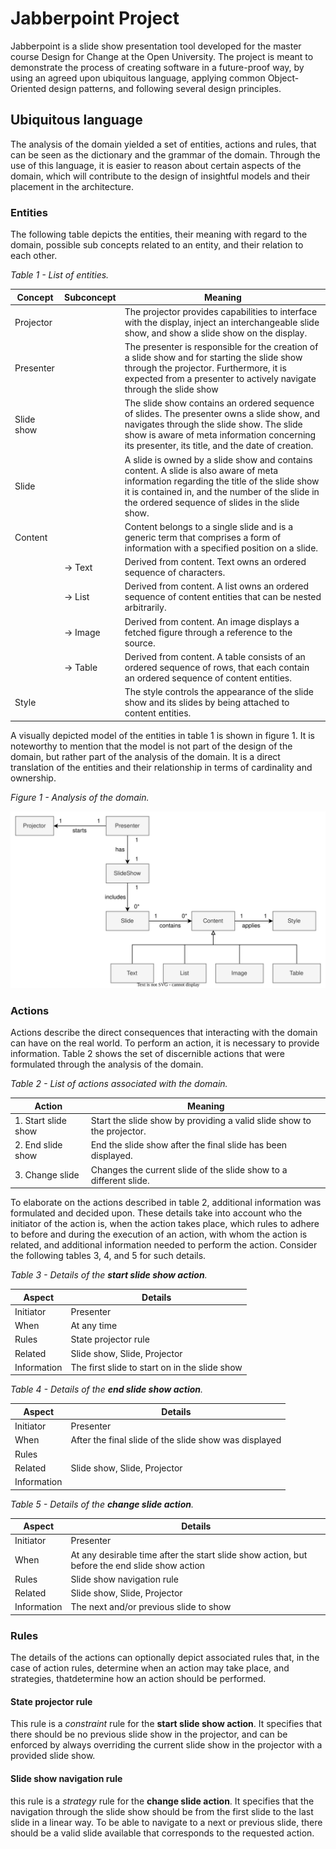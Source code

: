 # Jabberpoint Project
Jabberpoint is a slide show presentation tool developed for the master course Design for Change at the Open University. The project is meant to demonstrate the process of creating software in a future-proof way, by using an agreed upon ubiquitous language, applying common Object-Oriented design patterns, and following several design principles.

## Ubiquitous language
The analysis of the domain yielded a set of entities, actions and rules, that can be seen as the dictionary and the grammar of the domain. Through the use of this language, it is easier to reason about certain aspects of the domain, which will contribute to the design of insightful models and their placement in the architecture. 

### Entities
The following table depicts the entities, their meaning with regard to the domain, possible sub concepts related to an entity, and their relation to each other.

_Table 1 - List of entities._

| Concept    | Subconcept   | Meaning                                                                                                                                                                                                                                     |
|------------|--------------|---------------------------------------------------------------------------------------------------------------------------------------------------------------------------------------------------------------------------------------------|
| Projector  |              | The projector provides capabilities to interface with the display, inject an interchangeable slide show, and show a slide show on the display.                                                                                              |
| Presenter  |              | The presenter is responsible for the creation of a slide show and for starting the slide show through the projector. Furthermore, it is expected from a presenter to actively navigate through the slide show                               |
| Slide show |              | The slide show contains an ordered sequence of slides. The presenter owns a slide show, and navigates through the slide show. The slide show is aware of meta information concerning its presenter, its title, and the date of creation.    |
| Slide      |              | A slide is owned by a slide show and contains content. A slide is also aware of meta information regarding the title of the slide show it is contained in, and the number of the slide in the ordered sequence of slides in the slide show. |
| Content    |              | Content belongs to a single slide and is a generic term that comprises a form of information with a specified position on a slide.                                                                                                          |
|            | &rarr; Text  | Derived from content. Text owns an ordered sequence of characters.                                                                                                                                                                          |
|            | &rarr; List  | Derived from content. A list owns an ordered sequence of content entities that can be nested arbitrarily.                                                                                                                                   |
|            | &rarr; Image | Derived from content. An image displays a fetched figure through a reference to the source.                                                                                                                                                 |
|            | &rarr; Table | Derived from content. A table consists of an ordered sequence of rows, that each contain an ordered sequence of content entities.                                                                                                           |
| Style      |              | The style controls the appearance of the slide show and its slides by being attached to content entities.                                                                                                                                   |

A visually depicted model of the entities in table 1 is shown in figure 1. It is noteworthy to mention that the model is not part of the design of the domain, but rather part of the analysis of the domain. It is a direct translation of the entities and their relationship in terms of cardinality and ownership. 

_Figure 1 - Analysis of the domain._

![Domain model](resources/DFC_domain_model.svg)

### Actions
Actions describe the direct consequences that interacting with the domain can have on the real world. To perform an action, it is necessary to provide information. Table 2 shows the set of discernible actions that were formulated through the analysis of the domain.

_Table 2 - List of actions associated with the domain._

| Action              | Meaning                                                                |
|---------------------|------------------------------------------------------------------------|
| 1. Start slide show | Start the slide show by providing a valid slide show to the projector. |
| 2. End slide show   | End the slide show after the final slide has been displayed.           |
| 3. Change slide     | Changes the current slide of the slide show to a different slide.      |
 
To elaborate on the actions described in table 2, additional information was formulated and decided upon. These details take into account who the initiator of the action is, when the action takes place, which rules to adhere to before and during the execution of an action, with whom the action is related, and additional information needed to perform the action. Consider the following tables 3, 4, and 5 for such details.  

_Table 3 - Details of the **start slide show action**._

| Aspect      | Details                                       |
|-------------|-----------------------------------------------|
| Initiator   | Presenter                                     |
| When        | At any time                                   |
| Rules       | State projector rule                          |
| Related     | Slide show, Slide, Projector                  |
| Information | The first slide to start on in the slide show |

_Table 4 - Details of the **end slide show action**._

| Aspect      | Details                                               |
|-------------|-------------------------------------------------------|
| Initiator   | Presenter                                             |
| When        | After the final slide of the slide show was displayed |
| Rules       |                                                       |
| Related     | Slide show, Slide, Projector                          |
| Information |                                                       |

_Table 5 - Details of the **change slide action**._

| Aspect      | Details                                                                                       |
|-------------|-----------------------------------------------------------------------------------------------|
| Initiator   | Presenter                                                                                     |
| When        | At any desirable time after the start slide show action, but before the end slide show action |
| Rules       | Slide show navigation rule                                                                    |
| Related     | Slide show, Slide, Projector                                                                  |
| Information | The next and/or previous slide to show                                                        |

### Rules
The details of the actions can optionally depict associated rules that, in the case of action rules, determine when an action may take place, and strategies, thatdetermine how an action should be performed. 

#### State projector rule
This rule is a *constraint* rule for the **start slide show action**. It specifies that there should be no previous slide show in the projector, and can be enforced by always overriding the current slide show in the projector with a provided slide show. 

#### Slide show navigation rule
this rule is a *strategy* rule for the **change slide action**. It specifies that the navigation through the slide show should be from the first slide to the last slide in a linear way. To be able to navigate to a next or previous slide, there should be a valid slide available that corresponds to the requested action.

